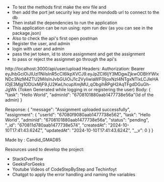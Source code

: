 - To test the methods first make the env file and
- then add the port jwt security key and the mondodb url to connect to the db
- Then install the dependencies to run the application
- This application can be run using: npm run dev (as you can see in the package.json)
- Also to check the api's first open postman
- Register the user, and admin
- login with user and admin
- pass the jwt token, id to store assignment and get the assignment
- to pass or reject the assignmet go through the api's

http://localhost:3000/api/user/upload
Headers: Authorization: Bearer eyJhbGciOiJIUzI1NiIsInR5cCI6IkpXVCJ9.eyJpZCI6IjY3MDgwZjkwODBhYWIxNDc3NzM4ZTU2MiIsInJvbGUiOiJ1c2VyIiwiaWF0IjoxNzI4NTgxNTIxLCJleHAiOjE3Mjg1ODUxMjF9.jU2KwLhcupXmjMU_qObgihRPgH2AqTFgdDGuGh-JgWk (Token Generated while logging in or registering the user)
Body: {
"task": "Hello World",
"adminId": "6708101880aab1477738e56a"(Id of the admin)
}

Response: {
"message": "Assignment uploaded successfully",
"assignment": {
"userId": "67080f9080aab1477738e562",
"task": "Hello World",
"adminId": "6708101880aab1477738e56a",
"status": "pending",
"\_id": "670811d780aab1477738e574",
"createdAt": "2024-10-10T17:41:43.624Z",
"updatedAt": "2024-10-10T17:41:43.624Z",
"\_\_v": 0
}
}

Made by : Candid_GMAD85

Resources used to develop the project:

- StackOverFlow
- GeeksForGeeks
- Youtube Videos of CodeStepByStep and Techinfoyt
- Chatgpt to apply the error handling and naming the variables
